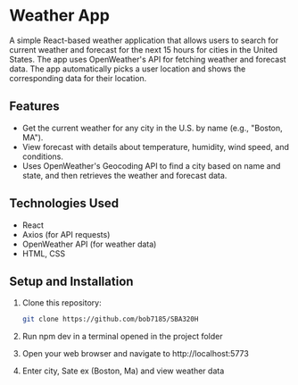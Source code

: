 # Weather App

A simple React-based weather application that allows users to search for current weather and forecast  for the next 15 hours for cities in the United States. The app uses OpenWeather's API for fetching weather and forecast data. The app automatically picks a user location and shows the corresponding data for their location.

## Features

- Get the current weather for any city in the U.S. by name (e.g., "Boston, MA").
- View forecast with details about temperature, humidity, wind speed, and conditions.
- Uses OpenWeather's Geocoding API to find a city based on name and state, and then retrieves the weather and forecast data.

## Technologies Used

- React
- Axios (for API requests)
- OpenWeather API (for weather data)
- HTML, CSS

## Setup and Installation

1. Clone this repository:

   ```bash
   git clone https://github.com/bob7185/SBA320H

2. Run npm dev in a terminal opened in the project folder

3. Open your web browser and navigate to http://localhost:5773

4. Enter city, Sate ex (Boston, Ma) and view weather data